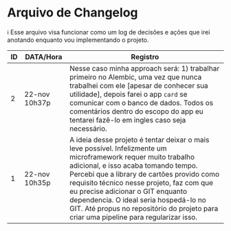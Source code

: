 # Arquivo de Changelog
ℹ️ Esse arquivo visa funcionar como um log de decisões e ações que irei anotando enquanto vou implementando o projeto.

| ID   | DATA/Hora     | Registro                                                                                                                                                                                                                                                                                                                                                                                                                 |
|------|---------------|--------------------------------------------------------------------------------------------------------------------------------------------------------------------------------------------------------------------------------------------------------------------------------------------------------------------------------------------------------------------------------------------------------------------------|
| 2    | 22-nov 10h37p | Nesse caso minha approach será: 1) trabalhar primeiro no Alembic, uma vez que nunca trabalhei com ele [apesar de conhecer sua utilidade], depois farei o app `card` se comunicar com o banco de dados. Todos os comentários dentro do escopo do app eu tentarei fazê-lo em ingles caso seja necessário. 
| 1    | 22-nov 10h35p | A ideia desse projeto é tentar deixar o mais leve possível. Infelizmente um microframework requer muito trabalho adicional, e isso acaba tomando tempo. Percebi que a library de cartões provido como requisito técnico nesse projeto, faz com que eu precise adicionar o GIT enquanto dependencia. O ideal seria hospedá-lo no GIT. Até propus no repositório do projeto para criar uma pipeline para regularizar isso. 